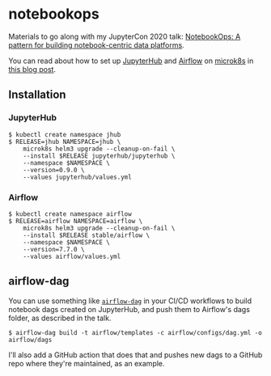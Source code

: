 # notebookops

Materials to go along with my JupyterCon 2020 talk: [NotebookOps: A pattern for building notebook-centric data platforms](https://cfp.jupytercon.com/2020/schedule/presentation/163/notebookops-a-pattern-for-building-notebook-centric-data-platforms/).

You can read about how to set up [JupyterHub](https://github.com/jupyterhub/jupyterhub) and [Airflow](https://github.com/apache/airflow) on [microk8s](https://microk8s.io/) in [this blog post](https://vinayak.io/2020/09/10/day-24-jupyterhub-airflow-microk8s/).

## Installation

### JupyterHub

```
$ kubectl create namespace jhub
$ RELEASE=jhub NAMESPACE=jhub \
    microk8s helm3 upgrade --cleanup-on-fail \
    --install $RELEASE jupyterhub/jupyterhub \
    --namespace $NAMESPACE \
    --version=0.9.0 \
    --values jupyterhub/values.yml
```

### Airflow

```
$ kubectl create namespace airflow
$ RELEASE=airflow NAMESPACE=airflow \
    microk8s helm3 upgrade --cleanup-on-fail \
    --install $RELEASE stable/airflow \
    --namespace $NAMESPACE \
    --version=7.7.0 \
    --values airflow/values.yml
```

## airflow-dag

You can use something like [`airflow-dag`](https://github.com/vinayak-mehta/airflow-dag) in your CI/CD workflows to build notebook dags created on JupyterHub, and push them to Airflow's dags folder, as described in the talk.

```
$ airflow-dag build -t airflow/templates -c airflow/configs/dag.yml -o airflow/dags
```

I'll also add a GitHub action that does that and pushes new dags to a GitHub repo where they're maintained, as an example.
